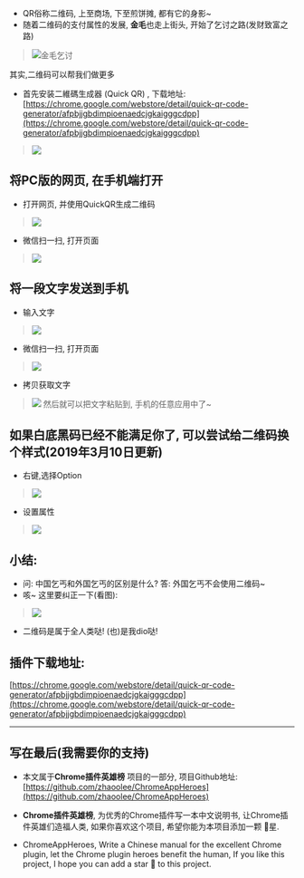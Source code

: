 * QR俗称二维码, 上至商场, 下至煎饼摊, 都有它的身影~
* 随着二维码的支付属性的发展, **金毛**也走上街头, 开始了乞讨之路\(发财致富之路\)
> ![金毛乞讨](https://upload-images.jianshu.io/upload_images/3203841-10a04070c4ad77f9.jpg?imageMogr2/auto-orient/strip|imageView2/2/w/1240)

其实,二维码可以帮我们做更多

* 首先安装二維碼生成器 \(Quick QR\) , 下载地址: [https://chrome.google.com/webstore/detail/quick-qr-code-generator/afpbjjgbdimpioenaedcjgkaigggcdpp](https://chrome.google.com/webstore/detail/quick-qr-code-generator/afpbjjgbdimpioenaedcjgkaigggcdpp)
> ![](https://upload-images.jianshu.io/upload_images/3203841-fc4588aa7aa579de.png?imageMogr2/auto-orient/strip|imageView2/2/w/1240)

## 将PC版的网页, 在手机端打开

* 打开网页, 并使用QuickQR生成二维码
> ![](https://upload-images.jianshu.io/upload_images/3203841-c2a32266202b3a15.png?imageMogr2/auto-orient/strip|imageView2/2/w/1240)
* 微信扫一扫, 打开页面
> ![](https://upload-images.jianshu.io/upload_images/3203841-b8484f12ea93e015.png?imageMogr2/auto-orient/strip|imageView2/2/w/1240)

## 将一段文字发送到手机

* 输入文字
> ![](https://upload-images.jianshu.io/upload_images/3203841-594510c855555187.png?imageMogr2/auto-orient/strip|imageView2/2/w/1240)
* 微信扫一扫, 打开页面
> ![](https://upload-images.jianshu.io/upload_images/3203841-2dfb86f0812a2f3c.png?imageMogr2/auto-orient/strip|imageView2/2/w/1240)
* 拷贝获取文字
> ![](https://upload-images.jianshu.io/upload_images/3203841-3c1de2ad240c0399.png?imageMogr2/auto-orient/strip|imageView2/2/w/1240)
> 然后就可以把文字粘贴到, 手机的任意应用中了~

## 如果白底黑码已经不能满足你了, 可以尝试给二维码换个样式(2019年3月10日更新)
- 右键,选择Option
> ![](https://user-gold-cdn.xitu.io/2019/6/1/16b0eed82df46f51?w=543&h=662&f=png&s=83095)
- 设置属性
> ![](https://user-gold-cdn.xitu.io/2019/6/1/16b0eed83678a6af?w=1240&h=1038&f=png&s=252757)





## 小结:

* 问: 中国乞丐和外国乞丐的区别是什么? 答: 外国乞丐不会使用二维码~
* 咳~ 这里要纠正一下\(看图\):
> ![](https://upload-images.jianshu.io/upload_images/3203841-ac2c769753438599.jpg?imageMogr2/auto-orient/strip|imageView2/2/w/1240)
* 二维码是属于全人类哒! \(也\)是我dio哒!

## 插件下载地址:

[https://chrome.google.com/webstore/detail/quick-qr-code-generator/afpbjjgbdimpioenaedcjgkaigggcdpp](https://chrome.google.com/webstore/detail/quick-qr-code-generator/afpbjjgbdimpioenaedcjgkaigggcdpp)

---

## 写在最后\(我需要你的支持\)

* 本文属于**Chrome插件英雄榜** 项目的一部分, 项目Github地址: [https://github.com/zhaoolee/ChromeAppHeroes](https://github.com/zhaoolee/ChromeAppHeroes)

* **Chrome插件英雄榜**, 为优秀的Chrome插件写一本中文说明书, 让Chrome插件英雄们造福人类, 如果你喜欢这个项目, 希望你能为本项目添加一颗 🌟星.

* ChromeAppHeroes, Write a Chinese manual for the excellent Chrome plugin, let the Chrome plugin heroes benefit the human, If you like this project, I hope you can add a star 🌟 to this project.



